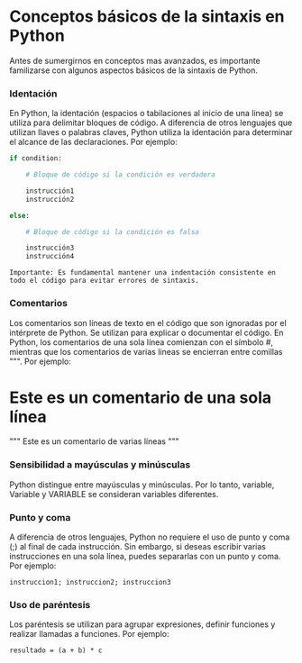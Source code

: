 # Conceptos básicos de la sintaxis en Python

Antes de sumergirnos en conceptos mas avanzados, es importante familizarse con algunos aspectos básicos de la sintaxis de Python.

### Identación

En Python, la identación (espacios o tabilaciones al inicio de una linea) se utiliza para delimitar bloques de código. A diferencia de otros lenguajes que utilizan llaves o palabras claves, Python utiliza la identación para determinar el alcance de las declaraciones. Por ejemplo:

```python
if condition:

    # Bloque de código si la condición es verdadera

    instrucción1
    instrucción2

else:

    # Bloque de código si la condición es falsa

    instrucción3
    instrucción4
```

`Importante: Es fundamental mantener una indentación consistente en todo el código para evitar errores de sintaxis.`

### Comentarios

Los comentarios son líneas de texto en el código que son ignoradas por el intérprete de Python. Se utilizan para explicar o documentar el código. En Python, los comentarios de una sola línea comienzan con el símbolo #, mientras que los comentarios de varias lineas se encierran entre comillas """. Por ejemplo:

# Este es un comentario de una sola línea

"""
Este es un comentario
de varias líneas
"""

### Sensibilidad a mayúsculas y minúsculas

Python distingue entre mayúsculas y minúsculas. Por lo tanto, variable, Variable y VARIABLE se consideran variables diferentes.

### Punto y coma

A diferencia de otros lenguajes, Python no requiere el uso de punto y coma (;) al final de cada instrucción. Sin embargo, si deseas escribir varias instrucciones en una sola línea, puedes separarlas con un punto y coma. Por ejemplo:

`instruccion1; instruccion2; instruccion3`

### Uso de paréntesis

Los paréntesis se utilizan para agrupar expresiones, definir funciones y realizar llamadas a funciones. Por ejemplo:

`resultado = (a + b) * c`